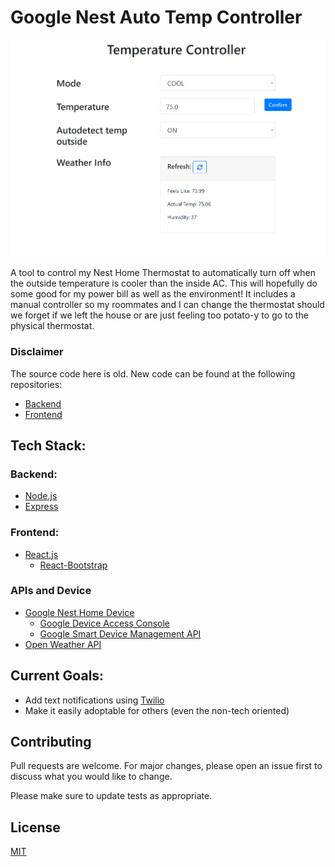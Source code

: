 # Google Nest Auto Temp Controller

![Screenshot](Screenshot.png)

A tool to control my Nest Home Thermostat to automatically turn off when the outside temperature is cooler than the inside AC. This will hopefully do some good for my power bill as well as the environment! It includes a manual controller so my roommates and I can change the thermostat should we forget if we left the house or are just feeling too potato-y to go to the physical thermostat.

### Disclaimer
The source code here is old. New code can be found at the following repositories:
- [Backend](https://github.com/gavinceldridge/Nest-Backend)
- [Frontend](https://github.com/gavinceldridge/Nest-Frontend)

## Tech Stack:
### Backend:
- [Node.js](https://nodejs.dev/)
- [Express](https://expressjs.com/)
### Frontend:
- [React.js](https://reactjs.org/)
  - [React-Bootstrap](https://react-bootstrap-v4.netlify.app/)
### APIs and Device
- [Google Nest Home Device](https://store.google.com/us/category/connected_home?hl=en-US)
  - [Google Device Access Console](https://console.nest.google.com/u/1/device-access/project-list)
  - [Google Smart Device Management API](https://developers.google.com/nest/device-access/get-started)
- [Open Weather API](https://openweathermap.org/current)

## Current Goals:
- Add text notifications using [Twilio](https://www.twilio.com/)
- Make it easily adoptable for others (even the non-tech oriented)

## Contributing
Pull requests are welcome. For major changes, please open an issue first to discuss what you would like to change.

Please make sure to update tests as appropriate.

## License
[MIT](https://choosealicense.com/licenses/mit/)
